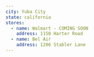 ```yaml
---
city: Yuba City
state: california
stores:
  - name: Walmart - COMING SOON
    address: 1150 Harter Road
  - name: Bel Air
    address: 1286 Stabler Lane
---
```

